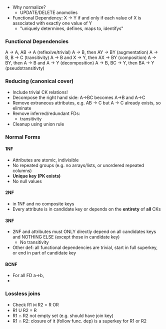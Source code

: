 - Why normalize?
	- UPDATE/DELETE anomolies
- Functional Dependency: X -> Y if and only if each value of X is associated with exactly one value of Y
	- "uniquely determines, defines, maps to, identifys"
### Functional Dependencies
A -> A, AB -> A (reflexive/trivial)
A -> B, then AY -> BY (augmentation)
A -> B, B -> C (transitivity)
A -> B and X -> Y, then AX -> BY (composition)
A -> BY, then A -> B and A -> Y (decomposition)
A -> B, BC -> Y, then BA -> Y (pseudotransitivty)
### Reducing (canonical cover)
- Include trivial CK relations!
- Decompose the right hand side: A->BC becomes A->B and A->C
- Remove extraneous attributes, e.g. AB -> C but A -> C already exists, so eliminate
- Remove inferred/redundant FDs:
	- transitivity
- Cleanup using union rule
### Normal Forms
#### 1NF
- Attributes are atomic, indivisible
- No repeated groups (e.g. no arrays/lists, or unordered repeated columns)
- **Unique key (PK exists)**
- No null values
#### 2NF
- in 1NF and no composite keys
- Every attribute is in candidate key or depends on the **entirety** of **all** CKs
#### 3NF
- 2NF and attributes must ONLY directly depend on all candidates keys and NOTHING ELSE (except those in candidate key)
	- No transitivity
- Other def: all functional dependencies are trivial, start in full superkey, or end in part of candidate key
#### BCNF
- For all FD a->b,
- 
### Lossless joins
- Check R1 ⨝ R2 = R OR
- R1 U R2 = R
- R1 ∩ R2 not empty set (e.g. should have join key)
- R1 ∩ R2: closure of it (follow func. dep) is a superkey for R1 or R2